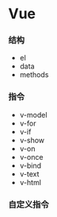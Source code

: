# Vue

### 结构

- el
- data
- methods

### 指令

- v-model
- v-for
- v-if
- v-show
- v-on
- v-once
- v-bind
- v-text
- v-html

### 自定义指令